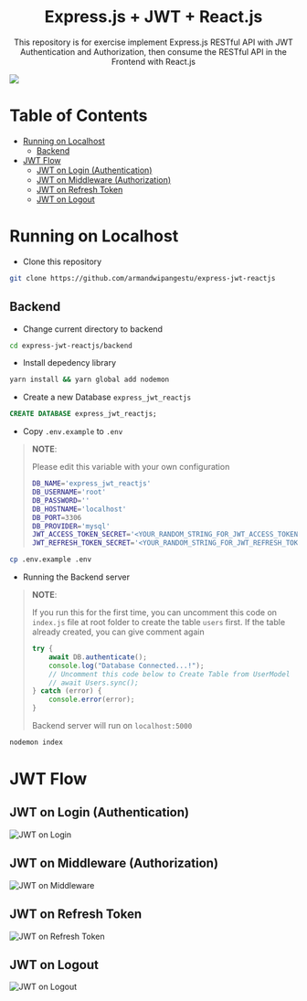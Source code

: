 <h1 align="center">Express.js + JWT + React.js</h1>
<p align="center">This repository is for exercise implement Express.js RESTful API with JWT Authentication and Authorization, then consume the RESTful API in the Frontend with React.js</p>

<img src="assets/banner.png">

# Table of Contents

-   [Running on Localhost](#running-on-localhost)
    -   [Backend](#backend)
-   [JWT Flow](#jwt-flow)
    -   [JWT on Login (Authentication)](#jwt-on-login-authentication)
    -   [JWT on Middleware (Authorization)](#jwt-on-middleware-authorization)
    -   [JWT on Refresh Token](#jwt-on-refresh-token)
    -   [JWT on Logout](#jwt-on-logout)

# Running on Localhost

-   Clone this repository

```bash
git clone https://github.com/armandwipangestu/express-jwt-reactjs
```

## Backend

-   Change current directory to backend

```bash
cd express-jwt-reactjs/backend
```

-   Install depedency library

```bash
yarn install && yarn global add nodemon
```

-   Create a new Database `express_jwt_reactjs`

```sql
CREATE DATABASE express_jwt_reactjs;
```

-   Copy `.env.example` to `.env`

> **NOTE**:
>
> Please edit this variable with your own configuration
>
> ```bash
> DB_NAME='express_jwt_reactjs'
> DB_USERNAME='root'
> DB_PASSWORD=''
> DB_HOSTNAME='localhost'
> DB_PORT=3306
> DB_PROVIDER='mysql'
> JWT_ACCESS_TOKEN_SECRET='<YOUR_RANDOM_STRING_FOR_JWT_ACCESS_TOKEN_SECRET>'
> JWT_REFRESH_TOKEN_SECRET='<YOUR_RANDOM_STRING_FOR_JWT_REFRESH_TOKEN_SECRET>'
> ```

```bash
cp .env.example .env
```

-   Running the Backend server

> **NOTE**:
>
> If you run this for the first time, you can uncomment this code on `index.js` file at root folder to create the table `users` first. If the table already created, you can give comment again
>
> ```js
> try {
>     await DB.authenticate();
>     console.log("Database Connected...!");
>     // Uncomment this code below to Create Table from UserModel
>     // await Users.sync();
> } catch (error) {
>     console.error(error);
> }
> ```
>
> Backend server will run on `localhost:5000`

```bash
nodemon index
```

# JWT Flow

## JWT on Login (Authentication)

![JWT on Login](backend/assets/img/JTW-on-Login.png)

## JWT on Middleware (Authorization)

![JWT on Middleware](backend/assets/img/JWT-on-Middleware.png)

## JWT on Refresh Token

![JWT on Refresh Token](backend/assets/img/JWT-on-Refresh-Token.png)

## JWT on Logout

![JWT on Logout](backend/assets/img/JWT-on-Logout.png)
